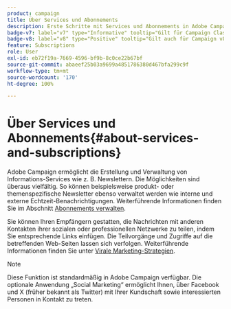 ```yaml
---
product: campaign
title: Über Services und Abonnements
description: Erste Schritte mit Services und Abonnements in Adobe Campaign
badge-v7: label="v7" type="Informative" tooltip="Gilt für Campaign Classic v7"
badge-v8: label="v8" type="Positive" tooltip="Gilt auch für Campaign v8"
feature: Subscriptions
role: User
exl-id: eb72f19a-7669-4596-bf9b-8c0ce22b67bf
source-git-commit: abaeef25b03a9699a4851786380d467bfa299c9f
workflow-type: tm+mt
source-wordcount: '170'
ht-degree: 100%

---
```


# Über Services und Abonnements{#about-services-and-subscriptions}

Adobe Campaign ermöglicht die Erstellung und Verwaltung von Informations-Services wie z. B. Newslettern. Die Möglichkeiten sind überaus vielfältig. So können beispielsweise produkt- oder themenspezifische Newsletter ebenso verwaltet werden wie interne und externe Echtzeit-Benachrichtigungen. Weiterführende Informationen finden Sie im Abschnitt [Abonnements verwalten](managing-subscriptions.md).

Sie können Ihren Empfängern gestatten, die Nachrichten mit anderen Kontakten ihrer sozialen oder professionellen Netzwerke zu teilen, indem Sie entsprechende Links einfügen. Die Teilvorgänge und Zugriffe auf die betreffenden Web-Seiten lassen sich verfolgen. Weiterführende Informationen finden Sie unter [Virale Marketing-Strategien](viral-and-social-marketing.md).

>[!NOTE]
>
>Diese Funktion ist standardmäßig in Adobe Campaign verfügbar. Die optionale Anwendung „Social Marketing“ ermöglicht Ihnen, über Facebook und X (früher bekannt als Twitter) mit Ihrer Kundschaft sowie interessierten Personen in Kontakt zu treten.
